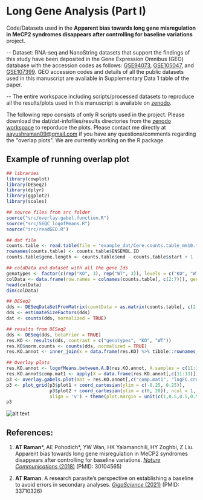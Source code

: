 # Long Gene Analysis (Part I)

Code/Datasets used in the **Apparent bias towards long gene misregulation in MeCP2 syndromes disappears after controlling for baseline variations** project.

-- Dataset: RNA-seq and NanoString datasets that support the findings of this study have been deposited in the Gene Expression Omnibus (GEO) database with the accession codes as follows: [GSE94073](https://www.ncbi.nlm.nih.gov/geo/query/acc.cgi?acc=GSE94073), [GSE105047](https://www.ncbi.nlm.nih.gov/geo/query/acc.cgi?acc=GSE105047), and [GSE107399](https://www.ncbi.nlm.nih.gov/geo/query/acc.cgi?acc=GSE107399). GEO accession codes and details of all the public datasets used in this manuscript are available in Supplementary Data 1 table of the paper.  

-- The entire workspace including scripts/processed datasets to reproduce all the results/plots used in this manuscript is available on [zenodo](https://doi.org/10.5281/zenodo.1226607).

The following repo consists of only R scripts used in the project. Please download the dat/dat-infofiles/results directories from the [zenodo workspace](https://doi.org/10.5281/zenodo.1226607) to reporduce the plots. Please contact me directly at aayushraman09@gmail.com if you have any questions/comments regarding the "overlap plots". We are currently working on the R package.

## Example of running overlap plot
```R
## libraries
library(cowplot)
library(DESeq2)
library(dplyr)
library(ggplot2)
library(scales)

## source files from src folder
source("src/overlay.gabel.function.R")
source("src/SEQC_logofMeans.R")
source("src/readGEO.R")

## dat file
counts.table <- read.table(file = "example_dat/Cere.counts.table_mm10.txt", header = TRUE, sep = "\t", stringsAsFactors = FALSE)
rownames(counts.table) <- counts.table$ENSEMBL.ID
counts.table$gene.length <- counts.table$end - counts.table$start + 1

## coldData and dataset with all the gene Ids
genotypes <- factor(c(rep("KO", 3), rep("WT", 3)), levels = c("KO", "WT"))
colData <- data.frame(row.names = colnames(counts.table[, c(2:7)]), genotypes = genotypes)
head(colData)
dim(colData)

## DESeq2
dds <- DESeqDataSetFromMatrix(countData = as.matrix(counts.table[, c(2:7)]), colData = colData, design = ~ genotypes)
dds <- estimateSizeFactors(dds)
dat <- counts(dds, normalized = TRUE)

## results from DESeq2
dds <- DESeq(dds, betaPrior = TRUE)
res.KO <- results(dds, contrast = c("genotypes", "KO", "WT"))
res.KO$norm.counts <- counts(dds, normalized = TRUE)
res.KO.annot <- inner_join(x = data.frame(res.KO) %>% tibble::rownames_to_column(var = "ENSEMBL.ID"), y = counts.table[, c(1, 8:14)], by = "ENSEMBL.ID")

## Overlay plots 
res.KO.annot <- logofMeans.between.A.B(res.KO.annot, A.samples = c(11:13), B.samples = c(8:10))
res.KO.annot$comp.mat1 <- apply(X = data.frame(res.KO.annot[,c(11:13)]), 1, function(r) {log2((r[3] + 1)/(r[1] + 1))})
p3 <- overlay.gabels.plot(mat = res.KO.annot[,c("comp.mat1", "logFC.crude", "gene.length")], comp.between1 = "(WT/WT)",comp.between2 = "(KO/WT)")
p3 <- plot_grid(p3$plot1 + coord_cartesian(ylim = c(-0.25, 0.25)),
                p3$plot2 + coord_cartesian(ylim = c(0, 20)), ncol = 1,
                align = 'v') + theme(plot.margin = unit(c(1,0.5,0.5,0.5), "cm"))
p3
```
![alt text](https://github.com/aayushraman/Long-Gene-Analysis-Part-I-/blob/master/example_dat/example_overlap-plot.png)


## References:

1. **AT Raman***, AE Pohodich*, YW Wan, HK Yalamanchili, HY Zoghbi, Z Liu. Apparent bias towards long gene misregulation in MeCP2 syndromes disappears after controlling for baseline variations. [*Nature Communications* (2018)](https://www.nature.com/articles/s41467-018-05627-1) (PMID: 30104565)

2. **AT Raman**. A research parasite’s perspective on establishing a baseline to avoid errors in secondary analyses. [*GigaScience* (2021)](https://academic.oup.com/gigascience/article/10/3/giab015/6168809) (PMID: 33710326)
